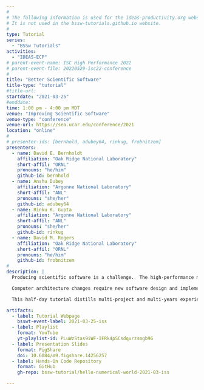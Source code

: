 ```yaml
---
#
# The following information is used for the ideas-productivity.org website only.
# It is not used in the bssw-tutorials.github.io website.
#
type: Tutorial
series:
  - "BSSw Tutorials"
activities:
  - "IDEAS-ECP"
# parent-event-name: ISC High Performance 2022
# parent-event-file: 20220529-isc22-conference
#
title: "Better Scientific Software"
title-type: "tutorial"
#title-url:
startdate: "2021-03-25"
#enddate:
time: 1:00 pm - 4:00 pm MDT
venue: "Improving Scientific Software"
venue-type: "conference"
venue-url: https://sea.ucar.edu/conference/2021
location: "online"
#
# presenter-ids: [bernhold, adubey64, rinkug, frobnitzem]
presenters:
  - name: David E. Bernholdt
    affiliation: "Oak Ridge National Laboratory"
    short-affil: "ORNL"
    pronouns: "he/him"
    github-id: bernhold
  - name: Anshu Dubey
    affiliation: "Argonne National Laboratory"
    short-affil: "ANL"
    pronouns: "she/her"
    github-id: adubey64
  - name: Rinku K. Gupta
    affiliation: "Argonne National Laboratory"
    short-affil: "ANL"
    pronouns: "she/her"
    github-id: rinkug
  - name: David M. Rogers
    affiliation: "Oak Ridge National Laboratory"
    short-affil: "ORNL"
    pronouns: "he/him"
    github-id: frobnitzem
#
description: |
  Producing scientific software is a challenge.  The high-performance modeling and simulation community, in particular, is dealing with the confluence of disruptive changes in computing architectures and new opportunities (and demands) for greatly improved simulation capabilities, especially through coupling physics and scales.  At the same time, computational science and engineering (CSE), as well as other areas of science, are experiencing increasing focus on scientific reproducibility and software quality.

  Computer architecture changes require new software design and implementation strategies, including significant refactoring of existing code. Reproducibility demands require more rigor across the entire software endeavor. Code coupling requires aggregate team interactions including integration of software processes and practices.  These challenges demand large investments in scientific software development and improved practices.  Focusing on improved developer productivity and software sustainability is both urgent and essential.

  This half-day tutorial distills multi-project and multi-years experience from members of the IDEAS Productivity project and the creators of the BSSw.io community website. The tutorial will provide information about software practices, processes, and tools explicitly tailored for CSE. Topics to be covered include: Agile methodologies and tools, software design and refactoring, testing and continuous integration, Git workflows for teams, and reproducibility. Material will be mostly at the beginner and intermediate levels. There will also be opportunities to discuss topics raised by the audience.

artifacts:
  - label: Tutorial Webpage
    bsswt-event-label: 2021-03-25-iss
  - label: Playlist
    format: YouTube
    yt-playlist-id: PLuWzStas9iWF-IFRk4pSCsdqvrzsmgb9G
  - label: Presentation Slides
    format: FigShare
    doi: 10.6084/m9.figshare.14256257
  - label: Hands-On Code Repository
    format: GitHub
    gh-repo: bssw-tutorial/hello-numerical-world-2021-03-iss

---
```


